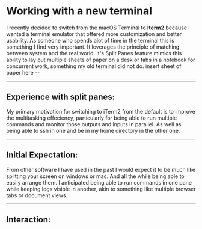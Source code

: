 # Working with a new terminal

I recently decided to switch from the macOS Terminal to **Iterm2** because I wanted a terminal emulator that offered more customization and better usability. As someone who spends alot of time in the terminal this is something I find very important. It leverages the principle of matching between system and the real world. It's Split Panes feature mimics this ability to lay out multiple sheets of paper on a desk or tabs in a notebook for concurrent work, something my old terminal did not do. 
insert sheet of paper here --

--------------------
## Experience with split panes:
My primary motivation for switching to iTerm2 from the default is to improve the multitasking effeciency, particularly for being able to run multiple commands and monitor those outputs and inputs in parallel. As well as being able to ssh in one and be in my home directory in the other one. 

--- 
## Initial Expectation:
From other software I have used in the past I would expect it to be much like splitting your screen on windows or mac. And all the while being able to easily arrange them. I anticipated being able to run commands in one pane while keeping logs visible in another, akin to something like multiple browser tabs or document views.

--- 
## Interaction: 


